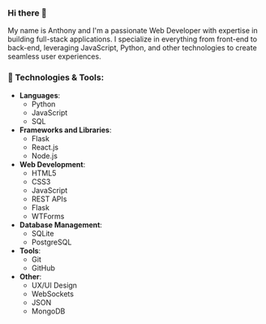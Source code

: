 ### Hi there 👋

My name is Anthony and I'm a passionate Web Developer with expertise in building full-stack applications. I specialize in everything from front-end to back-end, leveraging JavaScript, Python, and other technologies to create seamless user experiences.

### 🔧 Technologies & Tools:
- **Languages**:
  - Python
  - JavaScript
  - SQL
- **Frameworks and Libraries**:
  - Flask
  - React.js
  - Node.js
- **Web Development**:
  - HTML5
  - CSS3
  - JavaScript
  - REST APIs
  - Flask
  - WTForms
- **Database Management**:
  - SQLite
  - PostgreSQL
- **Tools**:
  - Git
  - GitHub
- **Other**:
  - UX/UI Design
  - WebSockets
  - JSON
  - MongoDB


<!--
**AnthonyCCode/AnthonyCCode** is a ✨ _special_ ✨ repository because its `README.md` (this file) appears on your GitHub profile.

Here are some ideas to get you started:

- 🔭 I’m currently working on ...
- 🌱 I’m currently learning ...
- 👯 I’m looking to collaborate on ...
- 🤔 I’m looking for help with ...
- 💬 Ask me about ...
- 📫 How to reach me: ...
- 😄 Pronouns: ...
- ⚡ Fun fact: ...
-->
